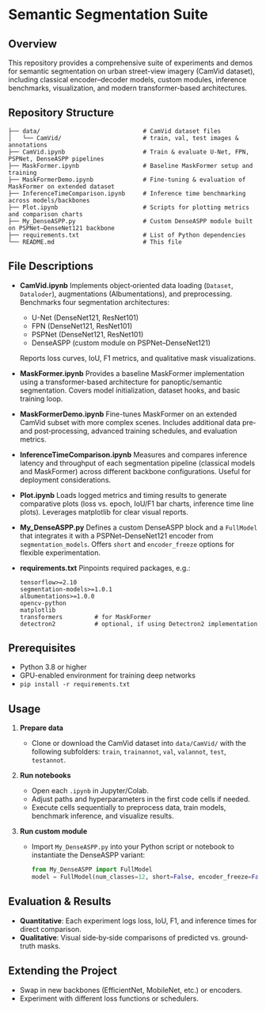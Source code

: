 # Semantic Segmentation Suite

## Overview

This repository provides a comprehensive suite of experiments and demos for semantic segmentation on urban street-view imagery (CamVid dataset), including classical encoder–decoder models, custom modules, inference benchmarks, visualization, and modern transformer-based architectures.

## Repository Structure

```
├── data/                             # CamVid dataset files
│   └── CamVid/                       # train, val, test images & annotations
├── CamVid.ipynb                      # Train & evaluate U-Net, FPN, PSPNet, DenseASPP pipelines
├── MaskFormer.ipynb                  # Baseline MaskFormer setup and training
├── MaskFormerDemo.ipynb              # Fine-tuning & evaluation of MaskFormer on extended dataset
├── InferenceTimeComparison.ipynb     # Inference time benchmarking across models/backbones
├── Plot.ipynb                        # Scripts for plotting metrics and comparison charts
├── My_DenseASPP.py                   # Custom DenseASPP module built on PSPNet–DenseNet121 backbone
├── requirements.txt                  # List of Python dependencies
└── README.md                         # This file
```

## File Descriptions

* **CamVid.ipynb**
  Implements object‐oriented data loading (`Dataset`, `Dataloder`), augmentations (Albumentations), and preprocessing. Benchmarks four segmentation architectures:

  * U-Net (DenseNet121, ResNet101)
  * FPN   (DenseNet121, ResNet101)
  * PSPNet (DenseNet121, ResNet101)
  * DenseASPP (custom module on PSPNet–DenseNet121)

  Reports loss curves, IoU, F1 metrics, and qualitative mask visualizations.

* **MaskFormer.ipynb**
  Provides a baseline MaskFormer implementation using a transformer-based architecture for panoptic/semantic segmentation. Covers model initialization, dataset hooks, and basic training loop.

* **MaskFormerDemo.ipynb**
  Fine-tunes MaskFormer on an extended CamVid subset with more complex scenes. Includes additional data pre‐ and post‐processing, advanced training schedules, and evaluation metrics.

* **InferenceTimeComparison.ipynb**
  Measures and compares inference latency and throughput of each segmentation pipeline (classical models and MaskFormer) across different backbone configurations. Useful for deployment considerations.

* **Plot.ipynb**
  Loads logged metrics and timing results to generate comparative plots (loss vs. epoch, IoU/F1 bar charts, inference time line plots). Leverages matplotlib for clear visual reports.

* **My\_DenseASPP.py**
  Defines a custom DenseASPP block and a `FullModel` that integrates it with a PSPNet–DenseNet121 encoder from `segmentation_models`. Offers `short` and `encoder_freeze` options for flexible experimentation.

* **requirements.txt**
  Pinpoints required packages, e.g.:

  ```text
  tensorflow>=2.10
  segmentation-models>=1.0.1
  albumentations>=1.0.0
  opencv-python
  matplotlib
  transformers         # for MaskFormer
  detectron2           # optional, if using Detectron2 implementation
  ```

## Prerequisites

* Python 3.8 or higher
* GPU-enabled environment for training deep networks
* `pip install -r requirements.txt`

## Usage

1. **Prepare data**

   * Clone or download the CamVid dataset into `data/CamVid/` with the following subfolders: `train`, `trainannot`, `val`, `valannot`, `test`, `testannot`.

2. **Run notebooks**

   * Open each `.ipynb` in Jupyter/Colab.
   * Adjust paths and hyperparameters in the first code cells if needed.
   * Execute cells sequentially to preprocess data, train models, benchmark inference, and visualize results.

3. **Run custom module**

   * Import `My_DenseASPP.py` into your Python script or notebook to instantiate the DenseASPP variant:

     ```python
     from My_DenseASPP import FullModel
     model = FullModel(num_classes=12, short=False, encoder_freeze=False)
     ```

## Evaluation & Results

* **Quantitative**: Each experiment logs loss, IoU, F1, and inference times for direct comparison.
* **Qualitative**: Visual side‐by‐side comparisons of predicted vs. ground‐truth masks.

## Extending the Project

* Swap in new backbones (EfficientNet, MobileNet, etc.) or encoders.
* Experiment with different loss functions or schedulers.
